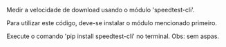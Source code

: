 Medir a velocidade de download usando o módulo 'speedtest-cli'.

Para utilizar este código, deve-se instalar o módulo mencionado primeiro.

Execute o comando 'pip install speedtest-cli' no terminal. Obs: sem aspas.

